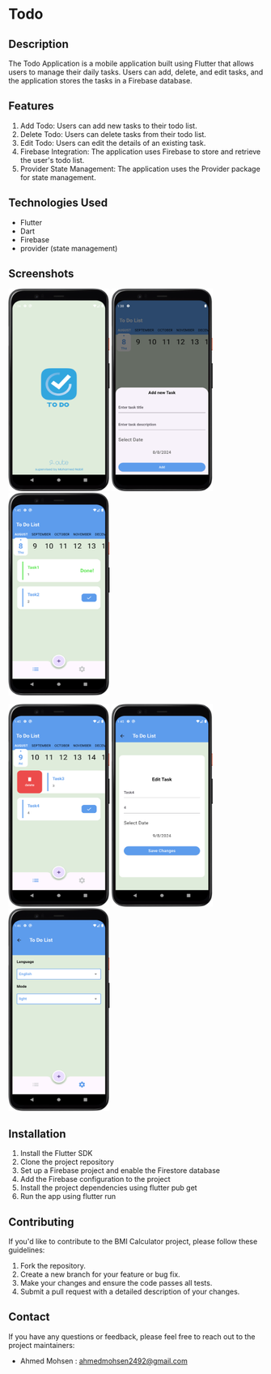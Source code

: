 # Todo

## Description
The Todo Application is a mobile application built using Flutter that allows users to manage their daily tasks. Users can add, delete, and edit tasks, and the application stores the tasks in a Firebase database.

## Features
1. Add Todo: Users can add new tasks to their todo list.
2. Delete Todo: Users can delete tasks from their todo list.
3. Edit Todo: Users can edit the details of an existing task.
4. Firebase Integration: The application uses Firebase to store and retrieve the user's todo list.
5. Provider State Management: The application uses the Provider package for state management.

## Technologies Used
- Flutter
- Dart
- Firebase
- provider (state management)

## Screenshots
<img src="screenshots/splashScreen.png" width="200" height="400" />  <img src="screenshots/bottomsheet%20.png" width="200" height="400" />  <img src="screenshots/home1.png" width="200" height="400" /> 

<img src="screenshots/home2.png" width="200" height="400" />  <img src="screenshots/edit.png" width="200" height="400" />  <img src="screenshots/setting.png" width="200" height="400" />

## Installation
1. Install the Flutter SDK
2. Clone the project repository
3. Set up a Firebase project and enable the Firestore database
4. Add the Firebase configuration to the project
5. Install the project dependencies using flutter pub get
6. Run the app using flutter run

## Contributing
If you'd like to contribute to the BMI Calculator project, please follow these guidelines:
1. Fork the repository.
2. Create a new branch for your feature or bug fix.
3. Make your changes and ensure the code passes all tests.
4. Submit a pull request with a detailed description of your changes.

## Contact
If you have any questions or feedback, please feel free to reach out to the project maintainers:
- Ahmed Mohsen : ahmedmohsen2492@gmail.com


